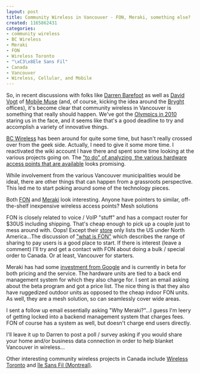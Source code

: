```yaml
--- 
layout: post
title: Community Wireless in Vancouver - FON, Meraki, something else?
created: 1165862431
categories: 
- community wireless
- BC Wireless
- Meraki
- FON
- Wireless Toronto
- "\xC3\x8Ele Sans Fil"
- Canada
- Vancouver
- Wireless, Cellular, and Mobile
---
```

<p>So, in recent discussions with folks like <a href="http://www.darrenbarefoot.com">Darren Barefoot</a> as well as <a href="http://cust.educ.ubc.ca/programs_/maed/instructors/davidvogt.htm">David Vogt</a> of <a href="http://www.mobilemuse.ca">Mobile Muse</a> (and, of course, kicking the idea around the <a href="http://www.bryght.com">Bryght</a> offices), it&#39;s become clear that community wireless in Vancouver is something that really should happen. We&#39;ve got the <a href="http://2010.dailyvancouver.com">Olympics in 2010</a> staring us in the face, and it seems like that&#39;s a good deadline to try and accomplish a variety of innovative things. </p><p><a href="http://bcwireless.net">BC Wireless</a> has been around for quite some time, but hasn&#39;t really crossed over from the geek side. Actually, I need to give it some more time. I reactivated the wiki account I have there and spent some time looking at the various projects going on. The <a href="https://www.bcwireless.net/users/view.post.php?id=477&amp;tid=477">&quot;to do&quot; of analyzing&nbsp; the various hardware access points that are available</a> looks promising. </p><p>While involvement from the various Vancouver municipalities would be ideal, there are other things that can happen from a grassroots perspective. This led me to start poking around some of the technology pieces.</p><p>Both <a href="http://en.fon.com/">FON</a> and <a href="http://www.meraki.net/">Meraki</a> look interesting. Anyone have pointers to similar, off-the-shelf inexpensive wireless access points? Mesh solutions </p><p>FON is closely related to voice / VoIP &quot;stuff&quot; and has a compact router for $30US including shipping. That&#39;s cheap enough to pick up a couple just to mess around with. Oops! Except their <a href="https://shop.fon.com/FonShop/shop/?language=en">store</a> only lists the US under North America...The discussion of <a href="http://en.fon.com/info/whats_fon.php#Fonera">&quot;what is FON&quot;</a> which describes the range of sharing to pay users is a good place to start. If there is interest (leave a comment) I&#39;ll try and get a contact with FON about doing a bulk / special order to Canada. Or at least, Vancouver for starters.</p><p>Meraki has had some <a href="http://venturebeat.com/2006/12/01/google-invests-less-than-1m-in-wireless-router-meraki-for-indoor-wifi/">investment from Google</a> and is currently in beta for both pricing and the service. The hardware units are tied to a back end management system for which they also charge for. I sent an email asking about the beta program and got a price list. The nice thing is that they also have ruggedized outdoor units as opposed to the cheap indoor FON units. As well, they are a mesh solution, so can seamlessly cover wide areas.<br /></p><p>I sent a follow up email essentially asking &quot;Why Meraki?&quot;...I guess I&#39;m leery of getting locked into a backend management system that charges fees. FON of course has a system as well, but doesn&#39;t charge end users directly. </p><p>I&#39;ll leave it up to Darren to post a poll / survey asking if you would share your home and/or business data connection in order to help blanket Vancouver in wireless...</p><p>Other interesting community wireless projects in Canada include <a href="http://wirelesstoronto.ca/">Wireless Toronto</a> and <a href="http://www.ilesansfil.org/">&icirc;le Sans Fil (Montreal)</a>.&nbsp;</p>
<!--break-->
